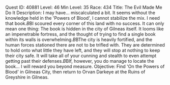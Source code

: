 Quest ID: 40881
Level: 46
Min Level: 35
Race: 434
Title: The Evil Made Me Do It
Description: I may have... miscalculated a bit. It seems without the knowledge held in the 'Powers of Blood', I cannot stabilize the mix. I need that book.$B$BI scoured every corner of this land with no success. It can only mean one thing: The book is hidden in the city of Gilneas itself. It looms like an impenetrable fortress, and the thought of trying to find a single book within its walls is overwhelming.$B$BThe city is heavily fortified, and the human forces stationed there are not to be trifled with. They are determined to hold onto what little they have left, and they will stop at nothing to keep their city safe. It will take all of your cunning and stealth to even attempt getting past their defenses.$B$BIf, however, you do manage to locate the book... I will reward you beyond measure.
Objective: Find 'On the Powers of Blood' in Gilneas City, then return to Orvan Darkeye at the Ruins of Greyshire in Gilneas.
